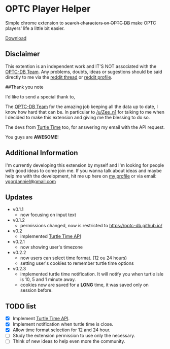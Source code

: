 # OPTC Player Helper

Simple chrome extension to ~~search characters on OPTC DB~~ make OPTC players' life a little bit easier.

[Download](https://chrome.google.com/webstore/detail/optc-db-character-searche/bonlajhafobfegenljlmpnmkodpgfpmc)

## Disclaimer

This extention is an independent work and IT'S NOT associated with the [OPTC-DB Team](https://github.com/optc-db/optc-db.github.io).
Any problems, doubts, ideas or sugestions should be said directly to me via the [reddit thread](https://www.reddit.com/r/OnePieceTC/comments/4l6oxz/optc_db_chrome_extension/) or [reddit profile](https://www.reddit.com/user/ygaum).

##Thank you note

I'd like to send a special thank to,

The [OPTC-DB Team](https://github.com/optc-db/optc-db.github.io) for the amazing job keeping all the data up to date, I know how hard that can be. In particular to [/u/Zee_n1](https://www.reddit.com/user/Zee_n1) for talking to me when I decided to make this extension and giving me the blessing to do so.

The devs from [Turtle Time](https://optctimer.com) too, for answering my email with the API request.

You guys are **AWESOME**!

## Additional Information

I'm currently developing this extension by myself and I'm looking for people with good ideas to come join me. If you wanna talk about ideas and maybe help me with the development, hit me up here on [my profile](https://github.com/ygordanniel) or via email: ygordanniel@gmail.com

## Updates

* v0.1.1
  * now focusing on input text
* v0.1.2
  * permissions changed, now is restricted to https://optc-db.github.io/
* v0.2
  * implemented [Turtle Time API](https://optctimer.com)
* v0.2.1
  * now showing user's timezone
* v0.2.2
  * now users can select time format. (12 ou 24 hours)
  * setting user's cookies to remember turtle time options
* v0.2.3
  * implemented turtle time notification. It will notify you when turtle isle is 10, 5 and 1 minute away.
  * cookies now are saved for a **LONG** time, it was saved only on session before.

## TODO list

- [x] Implement [Turtle Time API](https://www.reddit.com/r/OnePieceTC/comments/4lsd3y/turtle_time_api_released_for_developers/).
- [x] Implement notification when turtle time is close.
- [x] Allow time format selection for 12 and 24 hour.
- [ ] Study the extension permission to use only the necessary.
- [ ] Think of new ideas to help even more the community.
